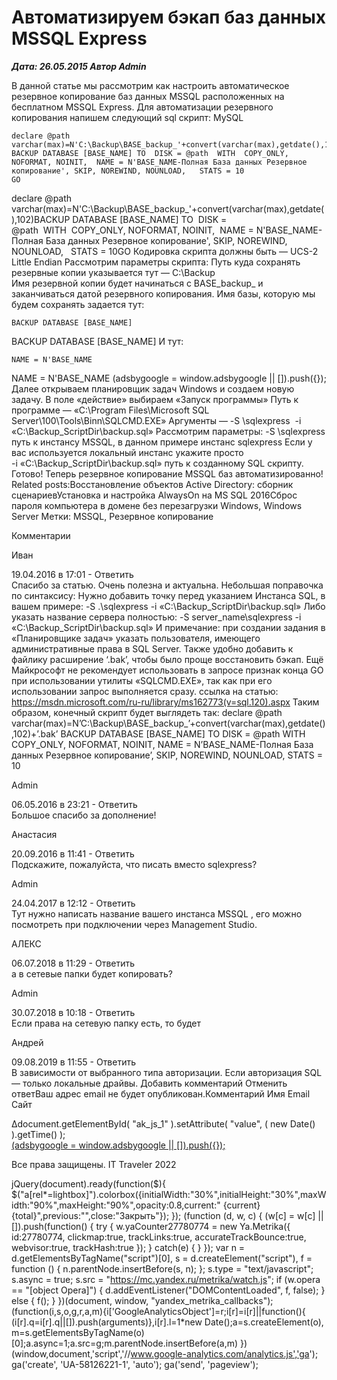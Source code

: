 # Автоматизируем бэкап баз данных MSSQL Express                	  
***Дата: 26.05.2015 Автор Admin***

В данной статье мы рассмотрим как настроить автоматическое резервное копирование баз данных MSSQL расположенных на бесплатном MSSQL Express.
Для автоматизации резервного копирования напишем следующий sql скрипт:
MySQL
```
declare @path varchar(max)=N'C:\Backup\BASE_backup_'+convert(varchar(max),getdate(),102)
BACKUP DATABASE [BASE_NAME] TO  DISK = @path  WITH  COPY_ONLY, NOFORMAT, NOINIT,  NAME = N'BASE_NAME-Полная База данных Резервное копирование', SKIP, NOREWIND, NOUNLOAD,   STATS = 10
GO
```
declare @path varchar(max)=N'C:\Backup\BASE_backup_'+convert(varchar(max),getdate(),102)BACKUP DATABASE [BASE_NAME] TO&nbsp;&nbsp;DISK = @path&nbsp;&nbsp;WITH&nbsp;&nbsp;COPY_ONLY, NOFORMAT, NOINIT,&nbsp;&nbsp;NAME = N'BASE_NAME-Полная База данных Резервное копирование', SKIP, NOREWIND, NOUNLOAD,&nbsp;&nbsp; STATS = 10GO
Кодировка скрипта должны быть &#8212; UCS-2 Little Endian
Рассмотрим параметры скрипта:
Путь куда сохранять резервные копии указывается тут &#8212; C:\Backup\
Имя резервной копии будет начинаться с BASE_backup_ и заканчиваться датой резервного копирования.
Имя базы, которую мы будем сохранять задается тут:
```
BACKUP DATABASE [BASE_NAME]
```
BACKUP DATABASE [BASE_NAME]
И тут:
```
NAME = N'BASE_NAME
```
NAME = N'BASE_NAME
(adsbygoogle = window.adsbygoogle || []).push({});
Далее открываем планировщик задач Windows и создаем новую задачу.
В поле &#171;действие&#187; выбираем &#171;Запуск программы&#187;
Путь к программе &#8212; &#171;C:\Program Files\Microsoft SQL Server\100\Tools\Binn\SQLCMD.EXE&#187;
Аргументы &#8212; -S \sqlexpress  -i &#171;C:\Backup_ScriptDir\backup.sql&#187;
Рассмотрим параметры:
-S \sqlexpress путь к инстансу MSSQL, в данном примере инстанс sqlexpress
Если у вас используется локальный инстанс укажите просто \
-i &#171;C:\Backup_ScriptDir\backup.sql&#187; путь к созданному SQL скрипту.
Готово! Теперь резервное копирование MSSQL баз автоматизированно!
Related posts:Восстановление объектов Active Directory: сборник сценариевУстановка и настройка AlwaysOn на MS SQL 2016Сброс пароля компьютера в домене без перезагрузки
 Windows, Windows Server 
 Метки: MSSQL, Резервное копирование  
                        
Комментарии
        
Иван
  
19.04.2016 в 17:01 - 
Ответить                                
Спасибо за статью. Очень полезна и актуальна.
Небольшая поправочка по синтаксису:
Нужно добавить точку перед указанием Инстанса SQL, в вашем примере:
-S .\sqlexpress  -i &#171;C:\Backup_ScriptDir\backup.sql&#187;
Либо указать название сервера полностью: -S server_name\sqlexpress  -i &#171;C:\Backup_ScriptDir\backup.sql&#187;
И примечание: при создании задания в &#171;Планировщике задач&#187; указать пользователя, имеющего административные права в SQL Server.
Также удобно добавить к файлику расширение &#8216;.bak&#8217;, чтобы было проще восстановить бэкап.
Ещё Майкрософт не рекомендует использовать в запросе признак конца GO при использовании утилиты &#171;SQLCMD.EXE&#187;, так как при его использовании запрос выполняется сразу.
ссылка на статью: https://msdn.microsoft.com/ru-ru/library/ms162773(v=sql.120).aspx
Таким образом, конечный скрипт будет выглядеть так:
declare @path varchar(max)=N&#8217;C:\Backup\BASE_backup_&#8217;+convert(varchar(max),getdate(),102)+&#8217;.bak&#8217;
BACKUP DATABASE [BASE_NAME] TO  DISK = @path  WITH  COPY_ONLY, NOFORMAT, NOINIT,  NAME = N&#8217;BASE_NAME-Полная База данных Резервное копирование&#8217;, SKIP, NOREWIND, NOUNLOAD,   STATS = 10
        
Admin
  
06.05.2016 в 23:21 - 
Ответить                                
Большое спасибо за дополнение!
        
Анастасия
  
20.09.2016 в 11:41 - 
Ответить                                
Подскажите, пожалуйста, что писать вместо sqlexpress?
        
Admin
  
24.04.2017 в 12:12 - 
Ответить                                
Тут нужно написать название вашего инстанса MSSQL , его можно посмотреть при подключении через Management Studio.
        
АЛЕКС
  
06.07.2018 в 11:29 - 
Ответить                                
а в сетевые папки будет копировать?
        
Admin
  
30.07.2018 в 10:18 - 
Ответить                                
Если права на сетевую папку есть, то будет
        
Андрей
  
09.08.2019 в 11:55 - 
Ответить                                
В зависимости от выбранного типа авторизации. Если авторизация SQL &#8212; только локальные драйвы.
Добавить комментарий Отменить ответВаш адрес email не будет опубликован.Комментарий Имя 
Email 
Сайт 
 
&#916;document.getElementById( "ak_js_1" ).setAttribute( "value", ( new Date() ).getTime() );	
<ins class="adsbygoogle"
style="display:block"
data-ad-client="ca-pub-1890562251101921"
data-ad-slot="9117958896"
data-ad-format="auto">
(adsbygoogle = window.adsbygoogle || []).push({});
  
Все права защищены. IT Traveler 2022 
                            
jQuery(document).ready(function($){
$("a[rel*=lightbox]").colorbox({initialWidth:"30%",initialHeight:"30%",maxWidth:"90%",maxHeight:"90%",opacity:0.8,current:" {current}  {total}",previous:"",close:"Закрыть"});
});
(function (d, w, c) {
(w[c] = w[c] || []).push(function() {
try {
w.yaCounter27780774 = new Ya.Metrika({
id:27780774,
clickmap:true,
trackLinks:true,
accurateTrackBounce:true,
webvisor:true,
trackHash:true
});
} catch(e) { }
});
var n = d.getElementsByTagName("script")[0],
s = d.createElement("script"),
f = function () { n.parentNode.insertBefore(s, n); };
s.type = "text/javascript";
s.async = true;
s.src = "https://mc.yandex.ru/metrika/watch.js";
if (w.opera == "[object Opera]") {
d.addEventListener("DOMContentLoaded", f, false);
} else { f(); }
})(document, window, "yandex_metrika_callbacks");
(function(i,s,o,g,r,a,m){i['GoogleAnalyticsObject']=r;i[r]=i[r]||function(){
(i[r].q=i[r].q||[]).push(arguments)},i[r].l=1*new Date();a=s.createElement(o),
m=s.getElementsByTagName(o)[0];a.async=1;a.src=g;m.parentNode.insertBefore(a,m)
})(window,document,'script','//www.google-analytics.com/analytics.js','ga');
ga('create', 'UA-58126221-1', 'auto');
ga('send', 'pageview');
